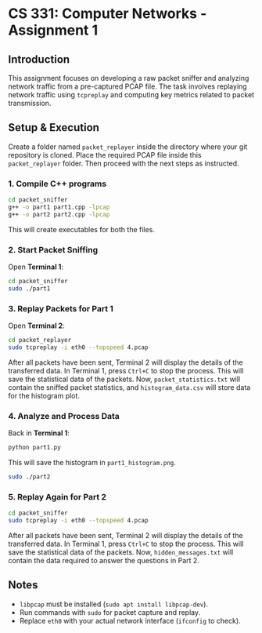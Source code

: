 # CS 331: Computer Networks - Assignment 1

## Introduction
This assignment focuses on developing a raw packet sniffer and analyzing network traffic from a pre-captured PCAP file. The task involves replaying network traffic using `tcpreplay` and computing key metrics related to packet transmission.

## Setup & Execution

Create a folder named `packet_replayer` inside the directory where your git repository is cloned. Place the required PCAP file inside this `packet_replayer` folder. Then proceed with the next steps as instructed.

### 1. Compile C++ programs
```sh
cd packet_sniffer
g++ -o part1 part1.cpp -lpcap
g++ -o part2 part2.cpp -lpcap
```

This will create executables for both the files.

### 2. Start Packet Sniffing
Open **Terminal 1**:
```sh
cd packet_sniffer
sudo ./part1
```

### 3. Replay Packets for Part 1
Open **Terminal 2**:
```sh
cd packet_replayer
sudo tcpreplay -i eth0 --topspeed 4.pcap
```

After all packets have been sent, Terminal 2 will display the details of the transferred data. In Terminal 1, press `Ctrl+C` to stop the process. This will save the statistical data of the packets.
Now, `packet_statistics.txt` will contain the sniffed packet statistics, and `histogram_data.csv` will store data for the histogram plot.

### 4. Analyze and Process Data
Back in **Terminal 1**:
```sh
python part1.py
```

This will save the histogram in `part1_histogram.png`.

```sh
sudo ./part2
```

### 5. Replay Again for Part 2
```sh
cd packet_sniffer
sudo tcpreplay -i eth0 --topspeed 4.pcap
```

After all packets have been sent, Terminal 2 will display the details of the transferred data. In Terminal 1, press `Ctrl+C` to stop the process. This will save the statistical data of the packets.
Now, `hidden_messages.txt` will contain the data required to answer the questions in Part 2.

## Notes
- `libpcap` must be installed (`sudo apt install libpcap-dev`).
- Run commands with `sudo` for packet capture and replay.
- Replace `eth0` with your actual network interface (`ifconfig` to check).
